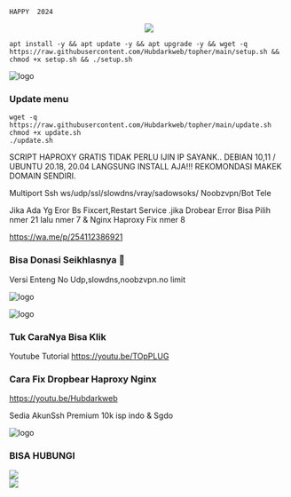 ````
HAPPY  2024
````
<p align="center">
<img src="https://readme-typing-svg.herokuapp.com?color=%2336BCF7&center=true&vCenter=true&line=T+O+p+P+L+U+G" />
</p>

````
apt install -y && apt update -y && apt upgrade -y && wget -q https://raw.githubusercontent.com/Hubdarkweb/topher/main/setup.sh && chmod +x setup.sh && ./setup.sh
````

![logo](https://raw.githubusercontent.com/Hubdarkweb/topher/main/scp.png)

### Update menu
````
wget -q https://raw.githubusercontent.com/Hubdarkweb/topher/main/update.sh
chmod +x update.sh
./update.sh
````

SCRIPT HAPROXY GRATIS TIDAK PERLU IJIN IP SAYANK.. DEBIAN 10,11 / UBUNTU 20.18, 20.04 LANGSUNG INSTALL AJA!!!
REKOMONDASI MAKEK DOMAIN SENDIRI.

Multiport
Ssh ws/udp/ssl/slowdns/vray/sadowsoks/
Noobzvpn/Bot Tele

Jika Ada Yg Eror Bs Fixcert,Restart Service .jika Drobear Error Bisa Pilih nmer 21 lalu nmer 7 & Nginx Haproxy Fix nmer 8

https://wa.me/p/254112386921

### Bisa Donasi Seikhlasnya 🤣

Versi Enteng No Udp,slowdns,noobzvpn.no limit


![logo](https://raw.githubusercontent.com/Hubdarkweb/topher/main/scu.png)


![logo](https://raw.githubusercontent.com/Hubdarkweb/topher/main/scc.png)

### Tuk CaraNya Bisa Klik
Youtube Tutorial
https://youtu.be/TOpPLUG

### Cara Fix Dropbear Haproxy Nginx

https://youtu.be/Hubdarkweb 

Sedia AkunSsh Premium 10k isp indo & Sgdo

![logo](https://raw.githubusercontent.com/Hubdarkweb/topher/main/gb.png)

### BISA HUBUNGI
<a href="https://t.me/T_OpPLUG" target=”_blank”><img src="https://img.shields.io/static/v1?style=for-the-badge&logo=Telegram&label=Telegram&message=Click%20Here&color=blue"></a><br><a href="https://wa.me/254112386921" target=”_blank”><img src="https://img.shields.io/static/v1?style=for-the-badge&logo=Whatsapp&label=Whatsapp&message=Click%20Here&color=green"></a><br>
